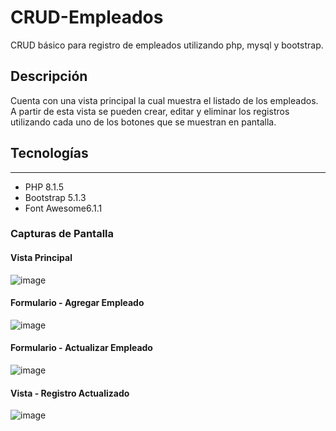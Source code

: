# CRUD-Empleados
CRUD básico para registro de empleados utilizando php, mysql y bootstrap.
## Descripción
Cuenta con una vista principal la cual muestra el listado de los empleados. A partir de esta vista se pueden crear, editar y eliminar los registros utilizando cada uno de los botones que se muestran en pantalla.
## Tecnologías
***
* PHP 8.1.5
* Bootstrap 5.1.3
* Font Awesome6.1.1
### Capturas de Pantalla
#### Vista Principal
![image](https://user-images.githubusercontent.com/77177517/173928729-8a89286f-b1fc-4d4a-96b3-4aebd1a529aa.png)
#### Formulario - Agregar Empleado
![image](https://user-images.githubusercontent.com/77177517/173930076-3bb1304e-a5ed-459c-a3e1-ba0a7de0ff61.png)
#### Formulario - Actualizar Empleado
![image](https://user-images.githubusercontent.com/77177517/173930219-7e936afe-e90b-4611-ab08-e6639f9acb0d.png)
#### Vista - Registro Actualizado
![image](https://user-images.githubusercontent.com/77177517/173930671-2246a4fc-1e33-45eb-a80f-c81c153610e8.png)

